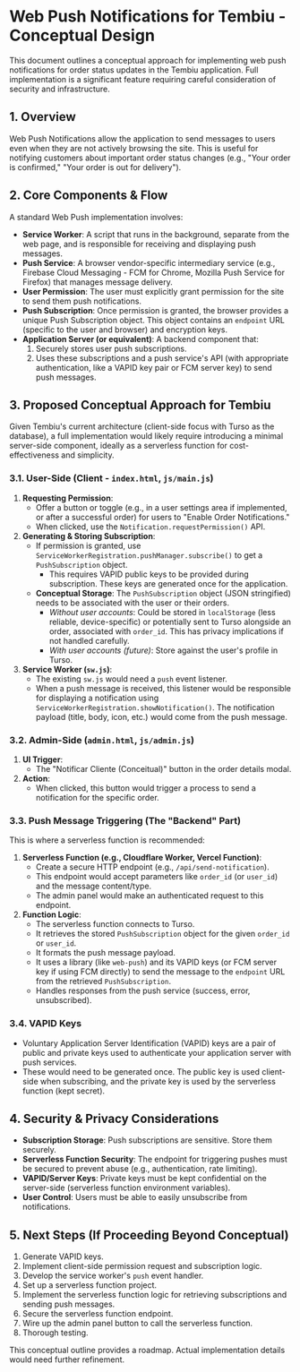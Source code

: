 # Web Push Notifications for Tembiu - Conceptual Design

This document outlines a conceptual approach for implementing web push notifications for order status updates in the Tembiu application. Full implementation is a significant feature requiring careful consideration of security and infrastructure.

## 1. Overview

Web Push Notifications allow the application to send messages to users even when they are not actively browsing the site. This is useful for notifying customers about important order status changes (e.g., "Your order is confirmed," "Your order is out for delivery").

## 2. Core Components & Flow

A standard Web Push implementation involves:

*   **Service Worker**: A script that runs in the background, separate from the web page, and is responsible for receiving and displaying push messages.
*   **Push Service**: A browser vendor-specific intermediary service (e.g., Firebase Cloud Messaging - FCM for Chrome, Mozilla Push Service for Firefox) that manages message delivery.
*   **User Permission**: The user must explicitly grant permission for the site to send them push notifications.
*   **Push Subscription**: Once permission is granted, the browser provides a unique Push Subscription object. This object contains an `endpoint` URL (specific to the user and browser) and encryption keys.
*   **Application Server (or equivalent)**: A backend component that:
    1.  Securely stores user push subscriptions.
    2.  Uses these subscriptions and a push service's API (with appropriate authentication, like a VAPID key pair or FCM server key) to send push messages.

## 3. Proposed Conceptual Approach for Tembiu

Given Tembiu's current architecture (client-side focus with Turso as the database), a full implementation would likely require introducing a minimal server-side component, ideally as a serverless function for cost-effectiveness and simplicity.

### 3.1. User-Side (Client - `index.html`, `js/main.js`)

1.  **Requesting Permission**:
    *   Offer a button or toggle (e.g., in a user settings area if implemented, or after a successful order) for users to "Enable Order Notifications."
    *   When clicked, use the `Notification.requestPermission()` API.
2.  **Generating & Storing Subscription**:
    *   If permission is granted, use `ServiceWorkerRegistration.pushManager.subscribe()` to get a `PushSubscription` object.
        *   This requires VAPID public keys to be provided during subscription. These keys are generated once for the application.
    *   **Conceptual Storage**: The `PushSubscription` object (JSON stringified) needs to be associated with the user or their orders.
        *   *Without user accounts*: Could be stored in `localStorage` (less reliable, device-specific) or potentially sent to Turso alongside an order, associated with `order_id`. This has privacy implications if not handled carefully.
        *   *With user accounts (future)*: Store against the user's profile in Turso.
3.  **Service Worker (`sw.js`)**:
    *   The existing `sw.js` would need a `push` event listener.
    *   When a push message is received, this listener would be responsible for displaying a notification using `ServiceWorkerRegistration.showNotification()`. The notification payload (title, body, icon, etc.) would come from the push message.

### 3.2. Admin-Side (`admin.html`, `js/admin.js`)

1.  **UI Trigger**:
    *   The "Notificar Cliente (Conceitual)" button in the order details modal.
2.  **Action**:
    *   When clicked, this button would trigger a process to send a notification for the specific order.

### 3.3. Push Message Triggering (The "Backend" Part)

This is where a serverless function is recommended:

1.  **Serverless Function (e.g., Cloudflare Worker, Vercel Function)**:
    *   Create a secure HTTP endpoint (e.g., `/api/send-notification`).
    *   This endpoint would accept parameters like `order_id` (or `user_id`) and the message content/type.
    *   The admin panel would make an authenticated request to this endpoint.
2.  **Function Logic**:
    *   The serverless function connects to Turso.
    *   It retrieves the stored `PushSubscription` object for the given `order_id` or `user_id`.
    *   It formats the push message payload.
    *   It uses a library (like `web-push`) and its VAPID keys (or FCM server key if using FCM directly) to send the message to the `endpoint` URL from the retrieved `PushSubscription`.
    *   Handles responses from the push service (success, error, unsubscribed).

### 3.4. VAPID Keys

*   Voluntary Application Server Identification (VAPID) keys are a pair of public and private keys used to authenticate your application server with push services.
*   These would need to be generated once. The public key is used client-side when subscribing, and the private key is used by the serverless function (kept secret).

## 4. Security & Privacy Considerations

*   **Subscription Storage**: Push subscriptions are sensitive. Store them securely.
*   **Serverless Function Security**: The endpoint for triggering pushes must be secured to prevent abuse (e.g., authentication, rate limiting).
*   **VAPID/Server Keys**: Private keys must be kept confidential on the server-side (serverless function environment variables).
*   **User Control**: Users must be able to easily unsubscribe from notifications.

## 5. Next Steps (If Proceeding Beyond Conceptual)

1.  Generate VAPID keys.
2.  Implement client-side permission request and subscription logic.
3.  Develop the service worker's `push` event handler.
4.  Set up a serverless function project.
5.  Implement the serverless function logic for retrieving subscriptions and sending push messages.
6.  Secure the serverless function endpoint.
7.  Wire up the admin panel button to call the serverless function.
8.  Thorough testing.

This conceptual outline provides a roadmap. Actual implementation details would need further refinement.
